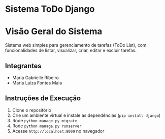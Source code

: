 # Sistema ToDo Django

# Visão Geral do Sistema
Sistema web simples para gerenciamento de tarefas (ToDo List), com funcionalidades de listar, visualizar, criar, editar e excluir tarefas.

## Integrantes
- Maria Gabrielle Ribeiro
- Maria Luiza Fontes Maia

## Instruções de Execução
1. Clone o repositório
2. Crie um ambiente virtual e instale as dependências (`pip install django`)
3. Rode `python manage.py migrate`
4. Rode `python manage.py runserver`
5. Acesse `http://localhost:8000` no navegador